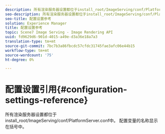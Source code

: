 ```yaml
---
description: 所有渲染服务器设置都位于install_root/ImageServing/conf/PlatformServer.conf中。 配置变量的名称显示在括号中。
seo-description: 所有渲染服务器设置都位于install_root/ImageServing/conf/PlatformServer.conf中。 配置变量的名称显示在括号中。
seo-title: 配置设置参考
solution: Experience Manager
title: 配置设置参考
topic: Scene7 Image Serving - Image Rendering API
uuid: fd9629d6-901d-4015-a49e-d3a36e18a7a3
translation-type: tm+mt
source-git-commit: 7bc7b3a86fbcdc57cfdc31745fae3afc06e44b15
workflow-type: tm+mt
source-wordcount: '75'
ht-degree: 0%

---
```



# 配置设置引用{#configuration-settings-reference}

所有渲染服务器设置都位于install_root/ImageServing/conf/PlatformServer.conf中。 配置变量的名称显示在括号中。


